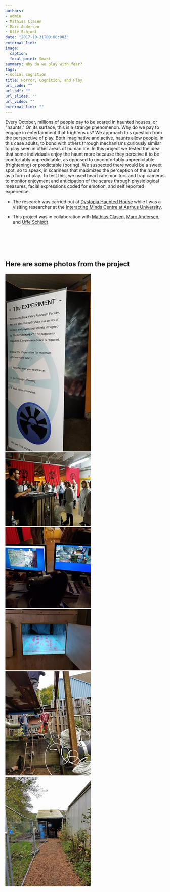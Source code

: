 ```yaml
---
authors:
- admin
- Mathias Clasen
- Marc Andersen
- Uffe Schjødt
date: "2017-10-31T00:00:00Z"
external_link:
image:
  caption:
  focal_point: Smart
summary: Why do we play with fear?
tags:
- social cognition
title: Horror, Cognition, and Play 
url_code: ""
url_pdf: ""
url_slides: ""
url_video: ""
external_link: ""
---
```


Every October, millions of people pay to be scared in haunted houses, or "haunts." On its surface, this is a strange phenomenon. Why do we pay to engage in entertainment that frightens us? We approach this question from the perspective of play. Both imaginative and active, haunts allow people, in this case adults, to bond with others through mechanisms curiously similar to play seen in other areas of human life. In this project we tested the idea that some individuals enjoy the haunt more because they perceive it to be comfortably unpredictable, as opposed to uncomfortably unpredictable (frightening) or predictable (boring). We suspected there would be a sweet spot, so to speak, in scariness that maximizes the perception of the haunt as a form of play. To test this, we used heart rate monitors and trap cameras to monitor enjoyment and anticipation of the scares through physiological measures, facial expressions coded for emotion, and self reported experience. 

- The research was carried out at [Dystopia Haunted House](https://www.facebook.com/DystopiaEntertainment/) while I was a visiting researcher at the [Interacting Minds Centre at Aarhus University](http://interactingminds.au.dk).

- This project was in collaboration with [Mathias Clasen](http://pure.au.dk/portal/en/persons/mathias-clasen(3c9b0961-b1e9-4084-867f-d8b959ba40e5).html), [Marc Andersen](http://pure.au.dk/portal/en/persons/id(67f068d6-a98a-4f2b-840c-53b8855192de).html), and [Uffe Schjødt](http://pure.au.dk/portal/en/us@teo.au.dk)


<br/><br/>
<br/><br/>

## **Here are some photos from the project**

![](p1.jpg)  
![](p2.jpg) 
![](p3.jpg)  
![](p4.jpg)
![](p5.jpg)
![](p6.jpg)

